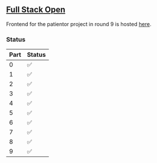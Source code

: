 ## [Full Stack Open](https://fullstackopen.com/en/)

Frontend for the patientor project in round 9 is hosted [here](https://github.com/villeheikkila/patientor).

### Status

| Part | Status |
| ---- | ------ |
| 0    | ✅     |
| 1    | ✅     |
| 2    | ✅     |
| 3    | ✅     |
| 4    | ✅     |
| 5    | ✅     |
| 6    | ✅     |
| 7    | ✅     |
| 8    | ✅     |
| 9    | ✅     |
